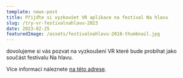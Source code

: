 ```yaml
---
template: news-post
title: Přijďte si vyzkoušet VR aplikace na festival Na hlavu
slug: /try-vr-festivalnahlavu-2023
date: 2023-02-25
featuredImage: /assets/festivalnahlavu-2018-thumbnail.jpg
---
```


dovolujeme si vás pozvat na vyzkoušení VR které bude probíhat jako součást festivalu Na hlavu.

Více informací naleznete [na této adrese](https://festivalnahlavu.cz/dny/sobota-25-2/virtualni-realita-kazdy-den-predsali/).

